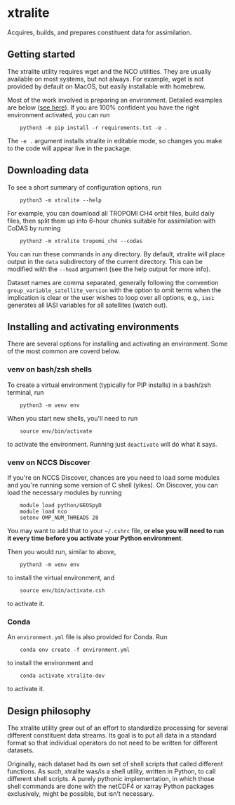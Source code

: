 # xtralite
Acquires, builds, and prepares constituent data for assimilation.

## Getting started
The xtralite utility requires wget and the NCO utilities. They are usually
available on most systems, but not always. For example, wget is not provided by
default on MacOS, but easily installable with homebrew.

Most of the work involved is preparing an environment. Detailed examples are
below ([see here](#installing-and-activating-environments)). If you are 100%
confident you have the right environment activated, you can run
```
    python3 -m pip install -r requirements.txt -e .
```
The ```-e .``` argument installs xtralite in editable mode, so changes you make
to the code will appear live in the package.

## Downloading data
To see a short summary of configuration options, run
```
    python3 -m xtralite --help
```
For example, you can download all TROPOMI CH4 orbit files, build daily files,
then split them up into 6-hour chunks suitable for assimilation with CoDAS by
running
```
    python3 -m xtralite tropomi_ch4 --codas
```

You can run these commands in any directory. By default, xtralite will place
output in the ```data``` subdirectory of the current directory. This can be
modified with the ```--head``` argument (see the help output for more info).

Dataset names are comma separated, generally following the convention
```group_variable_satellite_version``` with the option to omit terms when the
implication is clear or the user wishes to loop over all options, e.g.,
```iasi``` generates all IASI variables for all satellites (watch out).

## Installing and activating environments
There are several options for installing and activating an environment. Some of
the most common are coverd below.

### venv on bash/zsh shells
To create a virtual environment (typically for PIP installs) in a bash/zsh
terminal, run
```
    python3 -m venv env
```

When you start new shells, you'll need to run
```
    source env/bin/activate
```
to activate the environment. Running just ```deactivate``` will do what it
says.

### venv on NCCS Discover
If you're on NCCS Discover, chances are you need to load some modules and
you're running some version of C shell (yikes). On Discover, you can load the
necessary modules by running
```
    module load python/GEOSpyD
    module load nco
    setenv OMP_NUM_THREADS 28
```
You may want to add that to your ```~/.cshrc``` file, **or else you will need
to run it every time before you activate your Python environment**.

Then you would run, similar to above,
```
    python3 -m venv env
```
to install the virtual environment, and
```
    source env/bin/activate.csh
```
to activate it.

### Conda
An ```environment.yml``` file is also provided for Conda. Run
```
    conda env create -f environment.yml
```
to install the environment and
```
    conda activate xtralite-dev
```
to activate it.

## Design philosophy
The xtralite utility grew out of an effort to standardize processing for
several different constituent data streams. Its goal is to put all data in a
standard format so that individual operators do not need to be written for
different datasets.

Originally, each dataset had its own set of shell scripts that called different
functions. As such, xtralite was/is a shell utility, written in Python, to call
different shell scripts. A purely pythonic implementation, in which those shell
commands are done with the netCDF4 or xarray Python packages exclusively, might
be possible, but isn't necessary.
